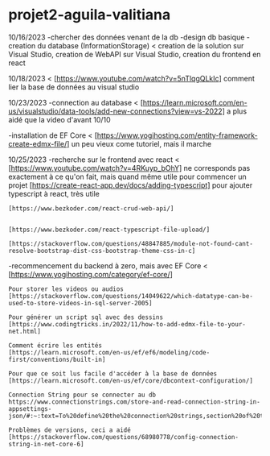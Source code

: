 # projet2-aguila-valitiana

10/16/2023
  -chercher des données venant de la db
  -design db basique
  -creation du database (InformationStorage)
  <
    creation de la solution sur Visual Studio,
    creation de WebAPI sur Visual Studio,
    creation du frontend en react
  >
10/18/2023
  <
    [https://www.youtube.com/watch?v=5nTlqgQLkIc]
    comment lier la base de données au visual studio
  >

10/23/2023
  -connection au database
  <
    [https://learn.microsoft.com/en-us/visualstudio/data-tools/add-new-connections?view=vs-2022]
    a plus aidé que la video d'avant 10/10
  >
  -installation de EF Core
  <
    [https://www.yogihosting.com/entity-framework-create-edmx-file/]
    un peu vieux come tutoriel, mais il marche
  >

10/25/2023
  -recherche sur le frontend avec react
  <
    [https://www.youtube.com/watch?v=4RKuyp_bOhY]
      ne corresponds pas exactement à ce qu'on fait, mais quand même utile pour commencer un projet
    [https://create-react-app.dev/docs/adding-typescript]
      pour ajouter typescript à react, très utile


      
    [https://www.bezkoder.com/react-crud-web-api/]

      
    [https://www.bezkoder.com/react-typescript-file-upload/]
      
    [https://stackoverflow.com/questions/48847885/module-not-found-cant-resolve-bootstrap-dist-css-bootstrap-theme-css-in-c]
  >

  -recommencement du backend à zero, mais avec EF Core
  <
    [https://www.yogihosting.com/category/ef-core/]

    Pour storer les videos ou audios
    [https://stackoverflow.com/questions/14049622/which-datatype-can-be-used-to-store-videos-in-sql-server-2005]

    Pour générer un script sql avec des dessins
    [https://www.codingtricks.in/2022/11/how-to-add-edmx-file-to-your-net.html]

    Comment écrire les entités
    [https://learn.microsoft.com/en-us/ef/ef6/modeling/code-first/conventions/built-in]

    Pour que ce soit lus facile d'accéder à la base de données
    [https://learn.microsoft.com/en-us/ef/core/dbcontext-configuration/]

    Connection String pour se connecter au db
    https://www.connectionstrings.com/store-and-read-connection-string-in-appsettings-json/#:~:text=To%20define%20the%20connection%20strings,section%20of%20the%20JSON%20structure.&text=Now%20we%20can%20read%20it,Extensions.

    Problèmes de versions, ceci a aidé
    [https://stackoverflow.com/questions/68980778/config-connection-string-in-net-core-6]
  >
